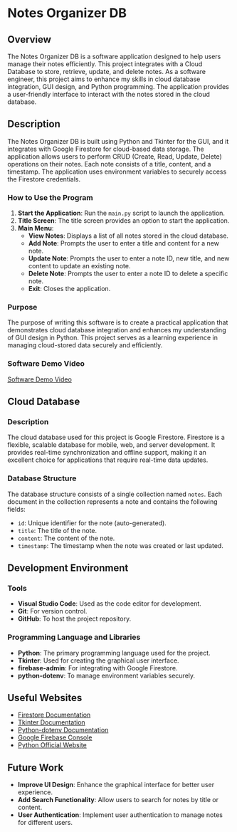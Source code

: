 # Notes Organizer DB

## Overview

The Notes Organizer DB is a software application designed to help users manage their notes efficiently. This project integrates with a Cloud Database to store, retrieve, update, and delete notes. As a software engineer, this project aims to enhance my skills in cloud database integration, GUI design, and Python programming. The application provides a user-friendly interface to interact with the notes stored in the cloud database.

## Description

The Notes Organizer DB is built using Python and Tkinter for the GUI, and it integrates with Google Firestore for cloud-based data storage. The application allows users to perform CRUD (Create, Read, Update, Delete) operations on their notes. Each note consists of a title, content, and a timestamp. The application uses environment variables to securely access the Firestore credentials.

### How to Use the Program

1. **Start the Application**: Run the `main.py` script to launch the application.
2. **Title Screen**: The title screen provides an option to start the application.
3. **Main Menu**:
   - **View Notes**: Displays a list of all notes stored in the cloud database.
   - **Add Note**: Prompts the user to enter a title and content for a new note.
   - **Update Note**: Prompts the user to enter a note ID, new title, and new content to update an existing note.
   - **Delete Note**: Prompts the user to enter a note ID to delete a specific note.
   - **Exit**: Closes the application.

### Purpose

The purpose of writing this software is to create a practical application that demonstrates cloud database integration and enhances my understanding of GUI design in Python. This project serves as a learning experience in managing cloud-stored data securely and efficiently.

### Software Demo Video

[Software Demo Video](https://www.youtube.com)

## Cloud Database

### Description

The cloud database used for this project is Google Firestore. Firestore is a flexible, scalable database for mobile, web, and server development. It provides real-time synchronization and offline support, making it an excellent choice for applications that require real-time data updates.

### Database Structure

The database structure consists of a single collection named `notes`. Each document in the collection represents a note and contains the following fields:
- `id`: Unique identifier for the note (auto-generated).
- `title`: The title of the note.
- `content`: The content of the note.
- `timestamp`: The timestamp when the note was created or last updated.

## Development Environment

### Tools

- **Visual Studio Code**: Used as the code editor for development.
- **Git**: For version control.
- **GitHub**: To host the project repository.

### Programming Language and Libraries

- **Python**: The primary programming language used for the project.
- **Tkinter**: Used for creating the graphical user interface.
- **firebase-admin**: For integrating with Google Firestore.
- **python-dotenv**: To manage environment variables securely.

## Useful Websites

- [Firestore Documentation](https://firebase.google.com/docs/firestore)
- [Tkinter Documentation](https://docs.python.org/3/library/tkinter.html)
- [Python-dotenv Documentation](https://saurabh-kumar.com/python-dotenv/)
- [Google Firebase Console](https://console.firebase.google.com/)
- [Python Official Website](https://www.python.org/)

## Future Work

- **Improve UI Design**: Enhance the graphical interface for better user experience.
- **Add Search Functionality**: Allow users to search for notes by title or content.
- **User Authentication**: Implement user authentication to manage notes for different users.
